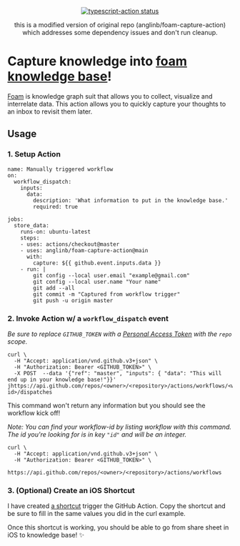 <p align="center">
  <a href="https://github.com/anglinb/foam-capture-action/actions"><img alt="typescript-action status" src="https://github.com/anglinb/foam-capture-action/workflows/build-test/badge.svg"></a>
</p>

<p align="center">
  this is a modified version of original repo (anglinb/foam-capture-action) which addresses some dependency issues and don't run cleanup.
</p>

# Capture knowledge into [foam knowledge base](https://foambubble.github.io/foam/)!

[Foam]() is knowledge graph suit that allows you to collect, visualize and interrelate data. This action allows you to quickly capture your thoughts to an inbox to revisit them later. 

## Usage

### 1. Setup Action
```
name: Manually triggered workflow
on:
  workflow_dispatch:
    inputs:
      data:
        description: 'What information to put in the knowledge base.'
        required: true
        
jobs:
  store_data:
    runs-on: ubuntu-latest
    steps:
    - uses: actions/checkout@master
    - uses: anglinb/foam-capture-action@main
      with: 
        capture: ${{ github.event.inputs.data }}
    - run: |
        git config --local user.email "example@gmail.com"
        git config --local user.name "Your name"
        git add --all
        git commit -m "Captured from workflow trigger"
        git push -u origin master
```

### 2. Invoke Action w/ a `workflow_dispatch` event

*Be sure to replace `GITHUB_TOKEN` with a [Personal Access Token](https://docs.github.com/en/free-pro-team@latest/github/authenticating-to-github/creating-a-personal-access-token) with the `repo` scope.*



```
curl \
  -H "Accept: application/vnd.github.v3+json" \
  -H "Authorization: Bearer <GITHUB_TOKEN>" \
  -X POST  --data '{"ref": "master", "inputs": { "data": "This will end up in your knowledge base!"}}' jhttps://api.github.com/repos/<owner>/<repository>/actions/workflows/<workflow-id>/dispatches
```

This command won't return any information but you should see the workflow kick off!

*Note: You can find your workflow-id by listing workflow with this command. The id you're looking for is in key `"id"` and will be an integer.*

```
curl \
  -H "Accept: application/vnd.github.v3+json" \
  -H "Authorization: Bearer <GITHUB_TOKEN>" \
    https://api.github.com/repos/<owner>/<repository>/actions/workflows
```


### 3. (Optional) Create an iOS Shortcut

I have created [a shortcut](https://www.icloud.com/shortcuts/57d2ed90c40e43a5badcc174ebfaaf1d) trigger the GitHub Action. Copy the shortcut and be sure to fill in the same values you did in the curl example. 

Once this shortcut is working, you should be able to go from share sheet in iOS to knowledge base! ✨